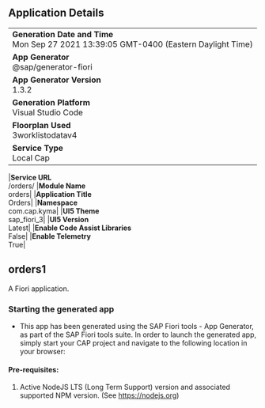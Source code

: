 ## Application Details

|                                                                                           |
| ----------------------------------------------------------------------------------------- |
| **Generation Date and Time**<br>Mon Sep 27 2021 13:39:05 GMT-0400 (Eastern Daylight Time) |
| **App Generator**<br>@sap/generator-fiori                                                 |
| **App Generator Version**<br>1.3.2                                                        |
| **Generation Platform**<br>Visual Studio Code                                             |
| **Floorplan Used**<br>3worklistodatav4                                                    |
| **Service Type**<br>Local Cap                                                             |

|**Service URL**<br>/orders/
|**Module Name**<br>orders|
|**Application Title**<br>Orders|
|**Namespace**<br>com.cap.kyma|
|**UI5 Theme**<br>sap_fiori_3|
|**UI5 Version**<br>Latest|
|**Enable Code Assist Libraries**<br>False|
|**Enable Telemetry**<br>True|

## orders1

A Fiori application.

### Starting the generated app

- This app has been generated using the SAP Fiori tools - App Generator, as part of the SAP Fiori tools suite. In order to launch the generated app, simply start your CAP project and navigate to the following location in your browser:

#### Pre-requisites:

1. Active NodeJS LTS (Long Term Support) version and associated supported NPM version. (See https://nodejs.org)
